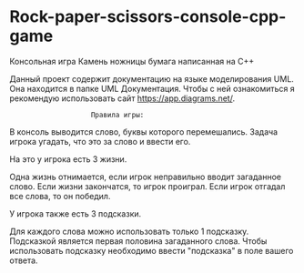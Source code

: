 # Rock-paper-scissors-console-cpp-game
Консольная игра Камень ножницы бумага написанная на С++

Данный проект содержит документацию на языке моделирования UML.
Она находится в папке UML Документация.
Чтобы с ней ознакомиться я рекомендую использовать сайт https://app.diagrams.net/.

                        Правила игры:
В консоль выводится слово, буквы которого перемешались.
Задача игрока угадать, что это за слово и ввести его.

На это у игрока есть 3 жизни.

Одна жизнь отнимается, если игрок неправильно вводит загаданное слово.
Если жизни закончатся, то игрок проиграл.
Если игрок отгадал все слова, то он победил.

У игрока также есть 3 подсказки.

Для каждого слова можно использовать только 1 подсказку.
Подсказкой является первая половина загаданного слова.
Чтобы использовать подсказку необходимо ввести "подсказка" в поле вашего ответа.

